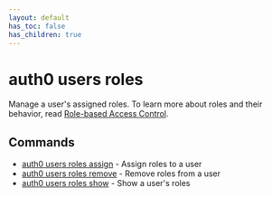 ```yaml
---
layout: default
has_toc: false
has_children: true
---
```

# auth0 users roles

Manage a user's assigned roles. To learn more about roles and their behavior, read [Role-based Access Control](https://auth0.com/docs/manage-users/access-control/rbac).

## Commands

- [auth0 users roles assign](auth0_users_roles_assign.md) - Assign roles to a user
- [auth0 users roles remove](auth0_users_roles_remove.md) - Remove roles from a user
- [auth0 users roles show](auth0_users_roles_show.md) - Show a user's roles

